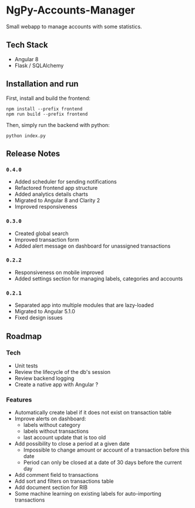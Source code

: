 NgPy-Accounts-Manager
=====================

Small webapp to manage accounts with some statistics.


## Tech Stack

- Angular 8
- Flask / SQLAlchemy

## Installation and run

First, install and build the frontend:

```
npm install --prefix frontend
npm run build --prefix frontend
```

Then, simply run the backend with python:

```
python index.py
```

## Release Notes

### `0.4.0`

- Added scheduler for sending notifications
- Refactored frontend app structure
- Added analytics details charts
- Migrated to Angular 8 and Clarity 2
- Improved responsiveness

### `0.3.0`

- Created global search
- Improved transaction form
- Added alert message on dashboard for unassigned transactions

### `0.2.2`

- Responsiveness on mobile improved
- Added settings section for managing labels, categories and accounts

### `0.2.1`

- Separated app into multiple modules that are lazy-loaded
- Migrated to Angular 5.1.0
- Fixed design issues


## Roadmap

### Tech

- Unit tests
- Review the lifecycle of the db's session
- Review backend logging
- Create a native app with Angular ?

### Features

- Automatically create label if it does not exist on transaction table
- Improve alerts on dashboard:
  - labels without category
  - labels without transactions
  - last account update that is too old
- Add possibility to close a period at a given date
  - Impossible to change amount or account of a transaction before this date
  - Period can only be closed at a date of 30 days before the current day
- Add comment field to transactions
- Add sort and filters on transactions table
- Add document section for RIB
- Some machine learning on existing labels for auto-importing transactions
